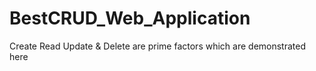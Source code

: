 # BestCRUD_Web_Application
Create Read Update &amp; Delete are prime  factors which are demonstrated here
